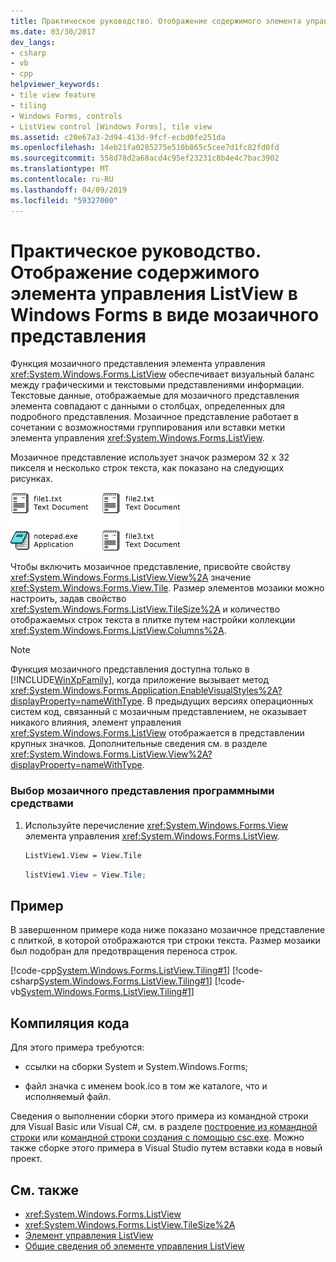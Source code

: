 ```yaml
---
title: Практическое руководство. Отображение содержимого элемента управления ListView в Windows Forms в виде мозаичного представления
ms.date: 03/30/2017
dev_langs:
- csharp
- vb
- cpp
helpviewer_keywords:
- tile view feature
- tiling
- Windows Forms, controls
- ListView control [Windows Forms], tile view
ms.assetid: c20e67a3-2d94-413d-9fcf-ecbd0fe251da
ms.openlocfilehash: 14eb21fa0285275e510b865c5cee7d1fc82fd0fd
ms.sourcegitcommit: 558d78d2a68acd4c95ef23231c8b4e4c7bac3902
ms.translationtype: MT
ms.contentlocale: ru-RU
ms.lasthandoff: 04/09/2019
ms.locfileid: "59327000"
---
```

# <a name="how-to-enable-tile-view-in-a-windows-forms-listview-control"></a>Практическое руководство. Отображение содержимого элемента управления ListView в Windows Forms в виде мозаичного представления
Функция мозаичного представления элемента управления <xref:System.Windows.Forms.ListView> обеспечивает визуальный баланс между графическими и текстовыми представлениями информации. Текстовые данные, отображаемые для мозаичного представления элемента совпадают с данными о столбцах, определенных для подробного представления. Мозаичное представление работает в сочетании с возможностями группирования или вставки метки элемента управления <xref:System.Windows.Forms.ListView>.  
  
 Мозаичное представление использует значок размером 32 x 32 пикселя и несколько строк текста, как показано на следующих рисунках.  
  
 ![Мозаичное представление в элементе управления ListView](./media/how-to-enable-tile-view-in-a-windows-forms-listview-control/tile-view-in-listview-control.gif "плитки, значки и текст")  
 
 Чтобы включить мозаичное представление, присвойте свойству <xref:System.Windows.Forms.ListView.View%2A> значение <xref:System.Windows.Forms.View.Tile>. Размер элементов мозаики можно настроить, задав свойство <xref:System.Windows.Forms.ListView.TileSize%2A> и количество отображаемых строк текста в плитке путем настройки коллекции <xref:System.Windows.Forms.ListView.Columns%2A>.  
  
> [!NOTE]
>  Функция мозаичного представления доступна только в [!INCLUDE[WinXpFamily](../../../../includes/winxpfamily-md.md)], когда приложение вызывает метод <xref:System.Windows.Forms.Application.EnableVisualStyles%2A?displayProperty=nameWithType>. В предыдущих версиях операционных систем код, связанный с мозаичным представлением, не оказывает никакого влияния, элемент управления <xref:System.Windows.Forms.ListView> отображается в представлении крупных значков. Дополнительные сведения см. в разделе <xref:System.Windows.Forms.ListView.View%2A?displayProperty=nameWithType>.  
  
### <a name="to-set-tile-view-programmatically"></a>Выбор мозаичного представления программными средствами  
  
1. Используйте перечисление <xref:System.Windows.Forms.View> элемента управления <xref:System.Windows.Forms.ListView>.  
  
    ```vb  
    ListView1.View = View.Tile  
    ```  
  
    ```csharp  
    listView1.View = View.Tile;  
    ```  
  
## <a name="example"></a>Пример  
 В завершенном примере кода ниже показано мозаичное представление с плиткой, в которой отображаются три строки текста. Размер мозаики был подобран для предотвращения переноса строк.  
  
 [!code-cpp[System.Windows.Forms.ListView.Tiling#1](~/samples/snippets/cpp/VS_Snippets_Winforms/System.Windows.Forms.ListView.Tiling/CPP/listviewtilingexample.cpp#1)]
 [!code-csharp[System.Windows.Forms.ListView.Tiling#1](~/samples/snippets/csharp/VS_Snippets_Winforms/System.Windows.Forms.ListView.Tiling/CS/listviewtilingexample.cs#1)]
 [!code-vb[System.Windows.Forms.ListView.Tiling#1](~/samples/snippets/visualbasic/VS_Snippets_Winforms/System.Windows.Forms.ListView.Tiling/VB/listviewtilingexample.vb#1)]  
  
## <a name="compiling-the-code"></a>Компиляция кода  
 Для этого примера требуются:  
  
-   ссылки на сборки System и System.Windows.Forms;  
  
-   файл значка с именем book.ico в том же каталоге, что и исполняемый файл.  
  
 Сведения о выполнении сборки этого примера из командной строки для Visual Basic или Visual C#, см. в разделе [построение из командной строки](../../../visual-basic/reference/command-line-compiler/building-from-the-command-line.md) или [командной строки создания с помощью csc.exe](../../../csharp/language-reference/compiler-options/command-line-building-with-csc-exe.md). Можно также сборке этого примера в Visual Studio путем вставки кода в новый проект.  
  
## <a name="see-also"></a>См. также

- <xref:System.Windows.Forms.ListView>
- <xref:System.Windows.Forms.ListView.TileSize%2A>
- [Элемент управления ListView](listview-control-windows-forms.md)
- [Общие сведения об элементе управления ListView](listview-control-overview-windows-forms.md)
